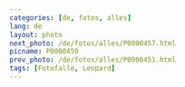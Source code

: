 ```yaml
---
categories: [de, fotos, alles]
lang: de
layout: photo
next_photo: /de/fotos/alles/P0000457.html
picname: P0000450
prev_photo: /de/fotos/alles/P0000451.html
tags: [Fotofalle, Leopard]
---
```

